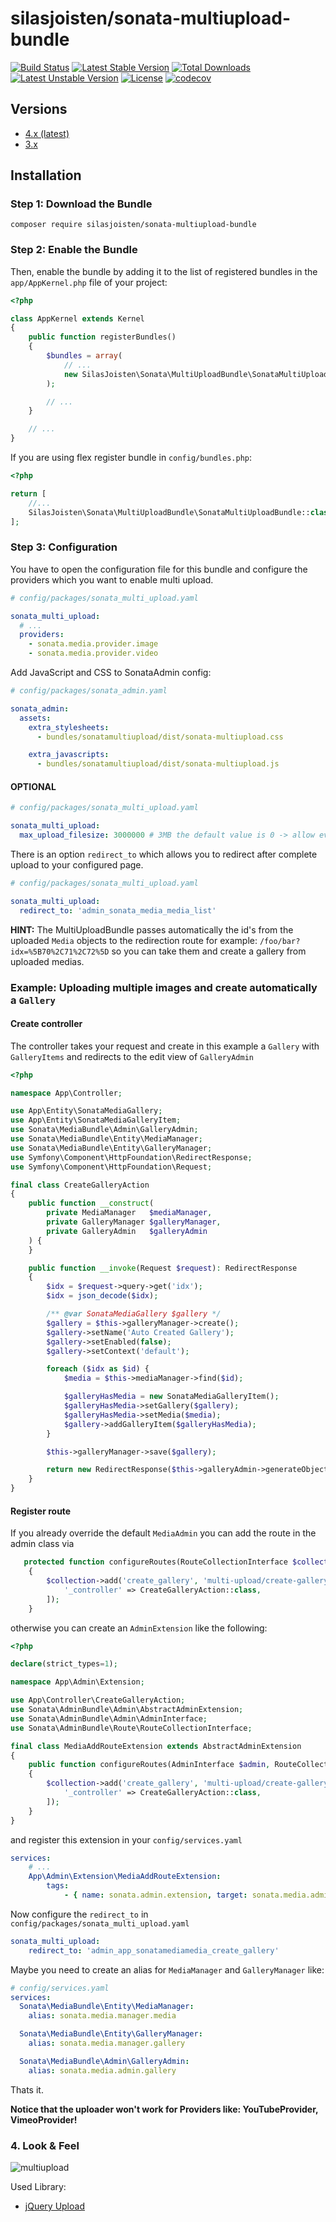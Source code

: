 silasjoisten/sonata-multiupload-bundle
======================================
[![Build Status](https://travis-ci.org/silasjoisten/sonata-multiupload-bundle.svg?branch=master)](https://travis-ci.org/silasjoisten/sonata-multiupload-bundle)
[![Latest Stable Version](https://poser.pugx.org/silasjoisten/sonata-multiupload-bundle/v/stable)](https://packagist.org/packages/silasjoisten/sonata-multiupload-bundle)
[![Total Downloads](https://poser.pugx.org/silasjoisten/sonata-multiupload-bundle/downloads)](https://packagist.org/packages/silasjoisten/sonata-multiupload-bundle)
[![Latest Unstable Version](https://poser.pugx.org/silasjoisten/sonata-multiupload-bundle/v/unstable)](https://packagist.org/packages/silasjoisten/sonata-multiupload-bundle)
[![License](https://poser.pugx.org/silasjoisten/sonata-multiupload-bundle/license)](https://packagist.org/packages/silasjoisten/sonata-multiupload-bundle)
[![codecov](https://codecov.io/gh/silasjoisten/sonata-multiupload-bundle/branch/master/graph/badge.svg)](https://codecov.io/gh/silasjoisten/sonata-multiupload-bundle)

## Versions

* [4.x (latest)](https://github.com/silasjoisten/sonata-multiupload-bundle)
* [3.x](https://github.com/silasjoisten/sonata-multiupload-bundle/tree/3.x)

## Installation

### Step 1: Download the Bundle

```console
composer require silasjoisten/sonata-multiupload-bundle
```

### Step 2: Enable the Bundle

Then, enable the bundle by adding it to the list of registered bundles
in the `app/AppKernel.php` file of your project:

```php
<?php

class AppKernel extends Kernel
{
    public function registerBundles()
    {
        $bundles = array(
            // ...
            new SilasJoisten\Sonata\MultiUploadBundle\SonataMultiUploadBundle(),
        );

        // ...
    }

    // ...
}
```

If you are using flex register bundle in `config/bundles.php`:
```php 
<?php

return [
    //...
    SilasJoisten\Sonata\MultiUploadBundle\SonataMultiUploadBundle::class => ['all' => true]
];
```

### Step 3: Configuration

You have to open the configuration file for this bundle and configure the providers which you want to enable multi upload.
```yaml
# config/packages/sonata_multi_upload.yaml

sonata_multi_upload:
  # ...
  providers:
    - sonata.media.provider.image
    - sonata.media.provider.video

```


Add JavaScript and CSS to SonataAdmin config:
```yaml
# config/packages/sonata_admin.yaml

sonata_admin:
  assets:
    extra_stylesheets:
      - bundles/sonatamultiupload/dist/sonata-multiupload.css

    extra_javascripts:
      - bundles/sonatamultiupload/dist/sonata-multiupload.js
```

#### OPTIONAL

```yaml
# config/packages/sonata_multi_upload.yaml

sonata_multi_upload:
  max_upload_filesize: 3000000 # 3MB the default value is 0 -> allow every size
```

There is an option `redirect_to` which allows you to redirect after complete upload to your configured page.

```yaml
# config/packages/sonata_multi_upload.yaml

sonata_multi_upload:
  redirect_to: 'admin_sonata_media_media_list'
```


**HINT:** The MultiUploadBundle passes automatically the id's from the uploaded `Media` objects
to the redirection route for example: `/foo/bar?idx=%5B70%2C71%2C72%5D` so you can take them and create
a gallery from uploaded medias.

### Example: Uploading multiple images and create automatically a `Gallery`

#### Create controller

The controller takes your request and create in this example a `Gallery` with `GalleryItems` and redirects to the
edit view of `GalleryAdmin`

```php
<?php

namespace App\Controller;

use App\Entity\SonataMediaGallery;
use App\Entity\SonataMediaGalleryItem;
use Sonata\MediaBundle\Admin\GalleryAdmin;
use Sonata\MediaBundle\Entity\MediaManager;
use Sonata\MediaBundle\Entity\GalleryManager;
use Symfony\Component\HttpFoundation\RedirectResponse;
use Symfony\Component\HttpFoundation\Request;

final class CreateGalleryAction
{
    public function __construct(
        private MediaManager   $mediaManager,
        private GalleryManager $galleryManager,
        private GalleryAdmin   $galleryAdmin
    ) {
    }

    public function __invoke(Request $request): RedirectResponse
    {
        $idx = $request->query->get('idx');
        $idx = json_decode($idx);

        /** @var SonataMediaGallery $gallery */
        $gallery = $this->galleryManager->create();
        $gallery->setName('Auto Created Gallery');
        $gallery->setEnabled(false);
        $gallery->setContext('default');

        foreach ($idx as $id) {
            $media = $this->mediaManager->find($id);

            $galleryHasMedia = new SonataMediaGalleryItem();
            $galleryHasMedia->setGallery($gallery);
            $galleryHasMedia->setMedia($media);
            $gallery->addGalleryItem($galleryHasMedia);
        }

        $this->galleryManager->save($gallery);

        return new RedirectResponse($this->galleryAdmin->generateObjectUrl('edit', $gallery));
    }
}

```

#### Register route

If you already override the default `MediaAdmin` you can add the route in the admin class via
```php
   protected function configureRoutes(RouteCollectionInterface $collection): void
    {
        $collection->add('create_gallery', 'multi-upload/create-gallery', [
            '_controller' => CreateGalleryAction::class,
        ]);
    }
```

otherwise you can create an `AdminExtension` like the following:
```php
<?php

declare(strict_types=1);

namespace App\Admin\Extension;

use App\Controller\CreateGalleryAction;
use Sonata\AdminBundle\Admin\AbstractAdminExtension;
use Sonata\AdminBundle\Admin\AdminInterface;
use Sonata\AdminBundle\Route\RouteCollectionInterface;

final class MediaAddRouteExtension extends AbstractAdminExtension
{
    public function configureRoutes(AdminInterface $admin, RouteCollectionInterface $collection): void
    {
        $collection->add('create_gallery', 'multi-upload/create-gallery', [
            '_controller' => CreateGalleryAction::class,
        ]);
    }
}

```

and register this extension in your `config/services.yaml`

```yaml
services:
    # ...
    App\Admin\Extension\MediaAddRouteExtension:
        tags:
            - { name: sonata.admin.extension, target: sonata.media.admin.media }
```

Now configure the `redirect_to` in `config/packages/sonata_multi_upload.yaml`

```yaml
sonata_multi_upload:
    redirect_to: 'admin_app_sonatamediamedia_create_gallery'
```

Maybe you need to create an alias for `MediaManager` and `GalleryManager` like:
```yaml
# config/services.yaml
services:
  Sonata\MediaBundle\Entity\MediaManager:
    alias: sonata.media.manager.media

  Sonata\MediaBundle\Entity\GalleryManager:
    alias: sonata.media.manager.gallery

  Sonata\MediaBundle\Admin\GalleryAdmin:
    alias: sonata.media.admin.gallery
```

Thats it.

**Notice that the uploader won't work for Providers like: YouTubeProvider, VimeoProvider!**

### 4. Look & Feel

![multiupload](docs/images/multiupload-bundle.gif)

Used Library:
* [jQuery Upload](https://github.com/danielm/uploader)
